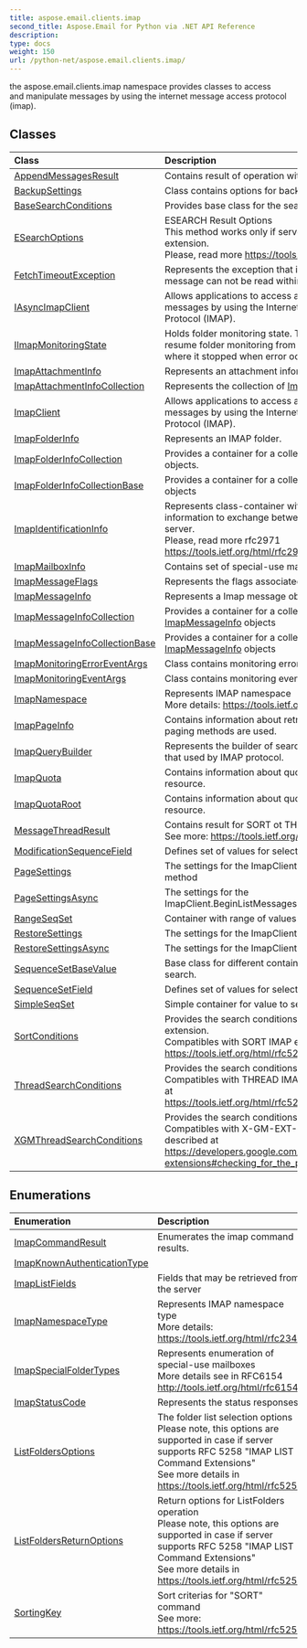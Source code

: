 ```yaml
---
title: aspose.email.clients.imap
second_title: Aspose.Email for Python via .NET API Reference
description: 
type: docs
weight: 150
url: /python-net/aspose.email.clients.imap/
---
```



the aspose.email.clients.imap namespace provides classes to access <br/>            and manipulate messages by using the internet message access protocol (imap).

## Classes
| Class | Description |
| :- | :- |
|[AppendMessagesResult](/email/python-net/aspose.email.clients.imap/appendmessagesresult/)|Contains result of operation with messages|
|[BackupSettings](/email/python-net/aspose.email.clients.imap/backupsettings/)|Class contains options for backup operation|
|[BaseSearchConditions](/email/python-net/aspose.email.clients.imap/basesearchconditions/)|Provides base class for the search conditions.|
|[ESearchOptions](/email/python-net/aspose.email.clients.imap/esearchoptions/)|ESEARCH Result Options<br/>            This method works only if server supports ESEARCH extension. <br/>            Please, read more https://tools.ietf.org/html/rfc4315|
|[FetchTimeoutException](/email/python-net/aspose.email.clients.imap/fetchtimeoutexception/)|Represents the exception that is thrown when a message can not be read within the specified time.|
|[IAsyncImapClient](/email/python-net/aspose.email.clients.imap/iasyncimapclient/)|Allows applications to access and manipulate<br/>                messages by using the Internet Message Access Protocol (IMAP).|
|[IImapMonitoringState](/email/python-net/aspose.email.clients.imap/iimapmonitoringstate/)|Holds folder monitoring state. This can be used to resume folder monitoring from place<br/>            where it stopped when error occured. Use|
|[ImapAttachmentInfo](/email/python-net/aspose.email.clients.imap/imapattachmentinfo/)|Represents an attachment information.|
|[ImapAttachmentInfoCollection](/email/python-net/aspose.email.clients.imap/imapattachmentinfocollection/)|Represents the collection of [ImapAttachmentInfo](/email/python-net/aspose.email.clients.imap/imapattachmentinfo/)|
|[ImapClient](/email/python-net/aspose.email.clients.imap/imapclient/)|Allows applications to access and manipulate <br/>            messages by using the Internet Message Access Protocol (IMAP).|
|[ImapFolderInfo](/email/python-net/aspose.email.clients.imap/imapfolderinfo/)|Represents an IMAP folder.|
|[ImapFolderInfoCollection](/email/python-net/aspose.email.clients.imap/imapfolderinfocollection/)|Provides a container for a collection of ImapFolderInfo objects.|
|[ImapFolderInfoCollectionBase](/email/python-net/aspose.email.clients.imap/imapfolderinfocollectionbase/)|Provides a container for a collection of [ImapFolderInfo](/email/python-net/aspose.email.clients.imap/imapfolderinfo/) objects|
|[ImapIdentificationInfo](/email/python-net/aspose.email.clients.imap/imapidentificationinfo/)|Represents class-container with identification information to exchange between mail client and server.<br/>            Please, read more rfc2971<br/>            https://tools.ietf.org/html/rfc2971|
|[ImapMailboxInfo](/email/python-net/aspose.email.clients.imap/imapmailboxinfo/)|Contains set of special-use mailboxes|
|[ImapMessageFlags](/email/python-net/aspose.email.clients.imap/imapmessageflags/)|Represents the flags associated with the message.|
|[ImapMessageInfo](/email/python-net/aspose.email.clients.imap/imapmessageinfo/)|Represents a Imap message object.|
|[ImapMessageInfoCollection](/email/python-net/aspose.email.clients.imap/imapmessageinfocollection/)|Provides a container for a collection of [ImapMessageInfo](/email/python-net/aspose.email.clients.imap/imapmessageinfo/) objects|
|[ImapMessageInfoCollectionBase](/email/python-net/aspose.email.clients.imap/imapmessageinfocollectionbase/)|Provides a container for a collection of [ImapMessageInfo](/email/python-net/aspose.email.clients.imap/imapmessageinfo/) objects|
|[ImapMonitoringErrorEventArgs](/email/python-net/aspose.email.clients.imap/imapmonitoringerroreventargs/)|Class contains monitoring error event data.|
|[ImapMonitoringEventArgs](/email/python-net/aspose.email.clients.imap/imapmonitoringeventargs/)|Class contains monitoring event data.|
|[ImapNamespace](/email/python-net/aspose.email.clients.imap/imapnamespace/)|Represents IMAP namespace<br/>            More details: https://tools.ietf.org/html/rfc2342|
|[ImapPageInfo](/email/python-net/aspose.email.clients.imap/imappageinfo/)|Contains information about retrieved page when paging methods are used.|
|[ImapQueryBuilder](/email/python-net/aspose.email.clients.imap/imapquerybuilder/)|Represents the builder of search expression<br/>            that used by IMAP protocol.|
|[ImapQuota](/email/python-net/aspose.email.clients.imap/imapquota/)|Contains information about quota for mailbox resource.|
|[ImapQuotaRoot](/email/python-net/aspose.email.clients.imap/imapquotaroot/)|Contains information about quota root for mailbox resource.|
|[MessageThreadResult](/email/python-net/aspose.email.clients.imap/messagethreadresult/)|Contains result for SORT ot THREAD methods<br/>            See more: https://tools.ietf.org/html/rfc5256|
|[ModificationSequenceField](/email/python-net/aspose.email.clients.imap/modificationsequencefield/)|Defines set of values for selected field to search.|
|[PageSettings](/email/python-net/aspose.email.clients.imap/pagesettings/)|The settings for the ImapClient.ListMessagesByPage method|
|[PageSettingsAsync](/email/python-net/aspose.email.clients.imap/pagesettingsasync/)|The settings for the ImapClient.BeginListMessagesByPage async method.|
|[RangeSeqSet](/email/python-net/aspose.email.clients.imap/rangeseqset/)|Container with range of values to search.|
|[RestoreSettings](/email/python-net/aspose.email.clients.imap/restoresettings/)|The settings for the ImapClient.Restore method|
|[RestoreSettingsAsync](/email/python-net/aspose.email.clients.imap/restoresettingsasync/)|The settings for the ImapClient.Restore async method.|
|[SequenceSetBaseValue](/email/python-net/aspose.email.clients.imap/sequencesetbasevalue/)|Base class for different containers for values to search.|
|[SequenceSetField](/email/python-net/aspose.email.clients.imap/sequencesetfield/)|Defines set of values for selected field to search.|
|[SimpleSeqSet](/email/python-net/aspose.email.clients.imap/simpleseqset/)|Simple container for value to search.|
|[SortConditions](/email/python-net/aspose.email.clients.imap/sortconditions/)|Provides the search conditions for the SORT extension.<br/>            Compatibles with SORT IMAP extension described at<br/>            https://tools.ietf.org/html/rfc5256|
|[ThreadSearchConditions](/email/python-net/aspose.email.clients.imap/threadsearchconditions/)|Provides the search conditions to retrieve email thread.<br/>            Compatibles with THREAD IMAP extension described at<br/>            https://tools.ietf.org/html/rfc5256|
|[XGMThreadSearchConditions](/email/python-net/aspose.email.clients.imap/xgmthreadsearchconditions/)|Provides the search conditions to retrieve email thread.<br/>            Compatibles with X-GM-EXT-1 IMAP extension described at<br/>            https://developers.google.com/gmail/imap/imap-extensions#checking_for_the_presence_of_extensions.|
## Enumerations
| Enumeration | Description |
| :- | :- |
|[ImapCommandResult](/email/python-net/aspose.email.clients.imap/imapcommandresult/)|Enumerates the imap command results.|
|[ImapKnownAuthenticationType](/email/python-net/aspose.email.clients.imap/imapknownauthenticationtype/)||
|[ImapListFields](/email/python-net/aspose.email.clients.imap/imaplistfields/)|Fields that may be retrieved from the server|
|[ImapNamespaceType](/email/python-net/aspose.email.clients.imap/imapnamespacetype/)|Represents IMAP namespace type<br/>            More details: https://tools.ietf.org/html/rfc2342|
|[ImapSpecialFolderTypes](/email/python-net/aspose.email.clients.imap/imapspecialfoldertypes/)|Represents enumeration of special-use mailboxes<br/>            More details see in RFC6154 <br/>            http://tools.ietf.org/html/rfc6154|
|[ImapStatusCode](/email/python-net/aspose.email.clients.imap/imapstatuscode/)|Represents the status responses.|
|[ListFoldersOptions](/email/python-net/aspose.email.clients.imap/listfoldersoptions/)|The folder list selection options <br/>            Please note, this options are supported in case if server supports RFC 5258 "IMAP LIST Command Extensions"<br/>            See more details in https://tools.ietf.org/html/rfc5258|
|[ListFoldersReturnOptions](/email/python-net/aspose.email.clients.imap/listfoldersreturnoptions/)|Return options for ListFolders operation<br/>            Please note, this options are supported in case if server supports RFC 5258 "IMAP LIST Command Extensions"<br/>            See more details in https://tools.ietf.org/html/rfc5258|
|[SortingKey](/email/python-net/aspose.email.clients.imap/sortingkey/)|Sort criterias for "SORT" command <br/>            See more: https://tools.ietf.org/html/rfc5256|
